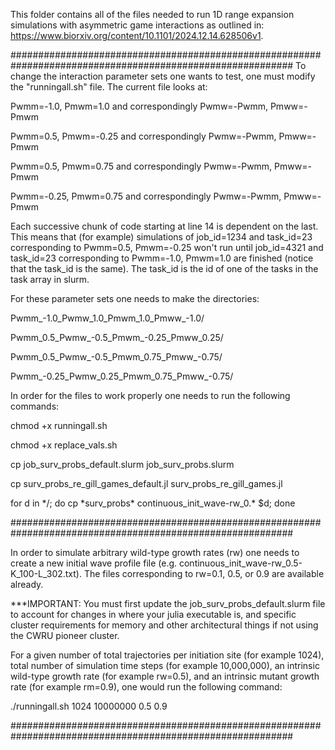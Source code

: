 This folder contains all of the files needed to run 1D range expansion simulations with asymmetric game 
interactions as outlined in:
https://www.biorxiv.org/content/10.1101/2024.12.14.628506v1.

###########################################################################################################
To change the interaction parameter sets one wants to test, one must modify the "runningall.sh" file. 
The current file looks at:

Pwmm=-1.0, Pmwm=1.0 and correspondingly Pwmw=-Pwmm, Pmww=-Pmwm

Pwmm=0.5, Pmwm=-0.25 and correspondingly Pwmw=-Pwmm, Pmww=-Pmwm

Pwmm=0.5, Pmwm=0.75 and correspondingly Pwmw=-Pwmm, Pmww=-Pmwm

Pwmm=-0.25, Pmwm=0.75 and correspondingly Pwmw=-Pwmm, Pmww=-Pmwm

Each successive chunk of code starting at line 14 is dependent on the last. This means that (for example) 
simulations of job_id=1234 and task_id=23 corresponding to Pwmm=0.5, Pmwm=-0.25 won't run until job_id=4321 
and task_id=23 corresponding to Pwmm=-1.0, Pmwm=1.0 are finished (notice that the task_id is the same). 
The task_id is the id of one of the tasks in the task array in slurm.

For these parameter sets one needs to make the directories:

Pwmm_-1.0_Pwmw_1.0_Pmwm_1.0_Pmww_-1.0/

Pwmm_0.5_Pwmw_-0.5_Pmwm_-0.25_Pmww_0.25/

Pwmm_0.5_Pwmw_-0.5_Pmwm_0.75_Pmww_-0.75/

Pwmm_-0.25_Pwmw_0.25_Pmwm_0.75_Pmww_-0.75/

In order for the files to work properly one needs to run the following commands:

chmod +x runningall.sh

chmod +x replace_vals.sh

cp job_surv_probs_default.slurm job_surv_probs.slurm 

cp surv_probs_re_gill_games_default.jl surv_probs_re_gill_games.jl 

for d in \*/; do cp \*surv_probs\* continuous_init_wave-rw_0.\* $d; done

###########################################################################################################

In order to simulate arbitrary wild-type growth rates (rw) one needs to create a new initial wave profile 
file (e.g. continuous_init_wave-rw_0.5-K_100-L_302.txt). The files corresponding to rw=0.1, 0.5, or 0.9 are 
available already. 

***IMPORTANT: You must first update the job_surv_probs_default.slurm file to account for changes in where 
your julia executable is, and specific cluster requirements for memory and other architectural things if 
not using the CWRU pioneer cluster. 

For a given number of total trajectories per initiation site (for example 1024), total number of simulation 
time steps (for example 10,000,000), an intrinsic wild-type growth rate (for example rw=0.5), and an 
intrinsic mutant growth rate (for example rm=0.9), one would run the following command:

./runningall.sh 1024 10000000 0.5 0.9

###########################################################################################################
